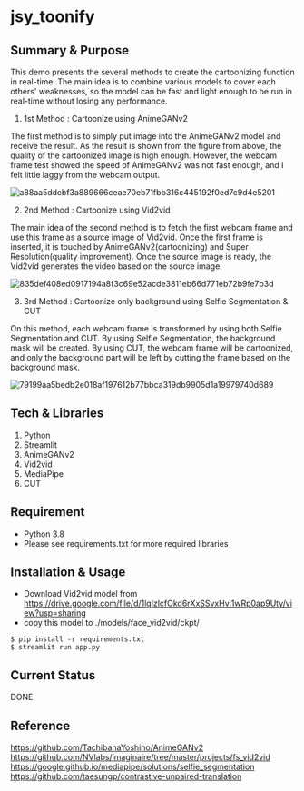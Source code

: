 # jsy_toonify

## Summary & Purpose
This demo presents the several methods to create the cartoonizing function in real-time. The main idea is to combine various models to cover each others' weaknesses, so the model can be fast and light enough to be run in real-time without losing any performance.

1. 1st Method : Cartoonize using AnimeGANv2

The first method is to simply put image into the AnimeGANv2 model and receive the result. As the result is shown from the figure from above, the quality of the cartoonized image is high enough. However, the webcam frame test showed the speed of AnimeGANv2 was not fast enough, and I felt little laggy from the webcam output.

![a88aa5ddcbf3a889666ceae70eb71fbb316c445192f0ed7c9d4e5201](https://user-images.githubusercontent.com/37427419/153696538-07ad4a99-c826-4f5b-b46d-537ea5526419.png)

2. 2nd Method : Cartoonize using Vid2vid

The main idea of the second method is to fetch the first webcam frame and use this frame as a source image of Vid2vid. Once the first frame is inserted, it is touched by AnimeGANv2(cartoonizing) and Super Resolution(quality improvement). Once the source image is ready, the Vid2vid generates the video based on the source image.

![835def408ed0917194a8f3c69e52acde3811eb66d771eb72b9fe7b3d](https://user-images.githubusercontent.com/37427419/153696552-415d3dad-e988-4316-9826-548c061e04fd.png)

3. 3rd Method : Cartoonize only background using Selfie Segmentation & CUT

On this method, each webcam frame is transformed by using both Selfie Segmentation and CUT. By using Selfie Segmentation, the background mask will be created. By using CUT, the webcam frame will be cartoonized, and only the background part will be left by cutting the frame based on the background mask.

![79199aa5bedb2e018af197612b77bbca319db9905d1a19979740d689](https://user-images.githubusercontent.com/37427419/153696562-f8fb1800-b9ed-452a-8911-0aa4c9a4191c.png)



## Tech & Libraries
1. Python
2. Streamlit
3. AnimeGANv2
4. Vid2vid
5. MediaPipe
6. CUT

## Requirement
- Python 3.8
- Please see requirements.txt for more required libraries

## Installation & Usage
- Download Vid2vid model from https://drive.google.com/file/d/1lqIzlcfOkd6rXxSSvxHvi1wRp0ap9Uty/view?usp=sharing
- copy this model to ./models/face_vid2vid/ckpt/
```
$ pip install -r requirements.txt
$ streamlit run app.py
```

## Current Status
DONE

## Reference
https://github.com/TachibanaYoshino/AnimeGANv2
https://github.com/NVlabs/imaginaire/tree/master/projects/fs_vid2vid
https://google.github.io/mediapipe/solutions/selfie_segmentation
https://github.com/taesungp/contrastive-unpaired-translation
